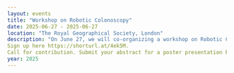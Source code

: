 ```yaml
---
layout: events
title: "Workshop on Robotic Colonoscopy"
date: 2025-06-27 - 2025-06-27
location: "The Royal Geographical Society, London"
description: "On June 27, we will co-organizing a workshop on Robotic Colonoscopy at the upcoming Hamlyn Symposium on Medical Robotics, held in London on the 24-27 of June. The goal of the workshop is to bring together clinicians, roboticists, and industry experts to discuss the real-world needs of robotic colonoscopy—and how to successfully translate innovations from lab prototypes to clinical practice. The topic is highly relevant for our IRE project, so you might consider joining us!" 
Sign up here https://shorturl.at/4ek5M. 
Call for contribution. Submit your abstract for a poster presentation by June 8th — with an award for the best poster! (https://shorturl.at/fituk)
year: 2025
---
```

